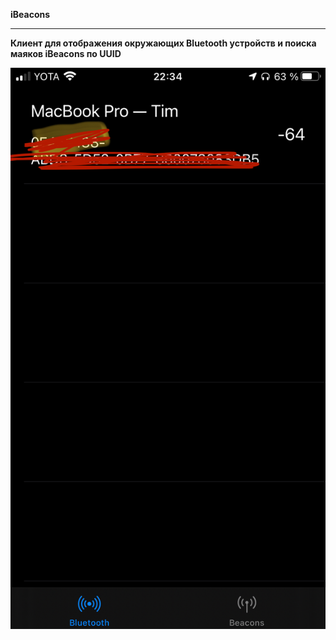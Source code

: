
**iBeacons**
____________________________________
**Клиент для отображения окружающих Bluetooth устройств и поиска маяков iBeacons по UUID**

![](https://github.com/tima5959/iBeacons/blob/main/iBeacons/Resources/ImagesForGithub/Ble.jpeg)

